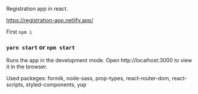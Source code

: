 Registration app in react.

https://registration-app.netlify.app/


First `npm i`
### `yarn start` or `npm start`
Runs the app in the development mode.
Open http://localhost:3000 to view it in the browser.

Used packeges: 
    formik,
    node-sass,
    prop-types,
    react-router-dom,
    react-scripts,
    styled-components,
    yup
